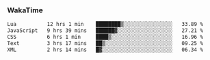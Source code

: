 ### WakaTime

<!--START_SECTION:waka-->

```txt
Lua          12 hrs 1 min    ████████▒░░░░░░░░░░░░░░░░   33.89 %
JavaScript   9 hrs 39 mins   ██████▓░░░░░░░░░░░░░░░░░░   27.21 %
CSS          6 hrs 1 min     ████▒░░░░░░░░░░░░░░░░░░░░   16.96 %
Text         3 hrs 17 mins   ██▒░░░░░░░░░░░░░░░░░░░░░░   09.25 %
XML          2 hrs 14 mins   █▓░░░░░░░░░░░░░░░░░░░░░░░   06.34 %
```

<!--END_SECTION:waka-->
